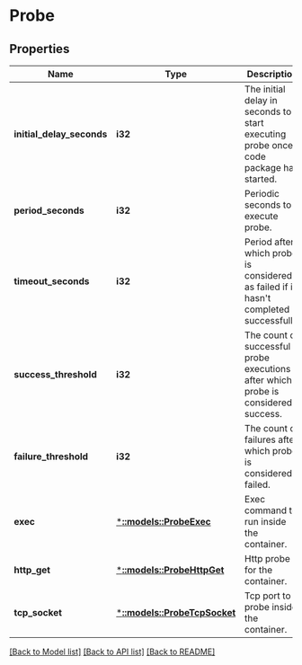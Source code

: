 # Probe

## Properties
Name | Type | Description | Notes
------------ | ------------- | ------------- | -------------
**initial_delay_seconds** | **i32** | The initial delay in seconds to start executing probe once code package has started. | [optional] [default to null]
**period_seconds** | **i32** | Periodic seconds to execute probe. | [optional] [default to null]
**timeout_seconds** | **i32** | Period after which probe is considered as failed if it hasn&#39;t completed successfully. | [optional] [default to null]
**success_threshold** | **i32** | The count of successful probe executions after which probe is considered success. | [optional] [default to null]
**failure_threshold** | **i32** | The count of failures after which probe is considered failed. | [optional] [default to null]
**exec** | [***::models::ProbeExec**](ProbeExec.md) | Exec command to run inside the container. | [optional] [default to null]
**http_get** | [***::models::ProbeHttpGet**](ProbeHttpGet.md) | Http probe for the container. | [optional] [default to null]
**tcp_socket** | [***::models::ProbeTcpSocket**](ProbeTcpSocket.md) | Tcp port to probe inside the container. | [optional] [default to null]

[[Back to Model list]](../README.md#documentation-for-models) [[Back to API list]](../README.md#documentation-for-api-endpoints) [[Back to README]](../README.md)


